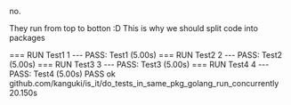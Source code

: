 no.

They run from top to botton :D This is why we should split code into packages

=== RUN Test1
1
--- PASS: Test1 (5.00s)
=== RUN Test2
2
--- PASS: Test2 (5.00s)
=== RUN Test3
3
--- PASS: Test3 (5.00s)
=== RUN Test4
4
--- PASS: Test4 (5.00s)
PASS
ok github.com/kanguki/is_it/do_tests_in_same_pkg_golang_run_concurrently 20.150s

